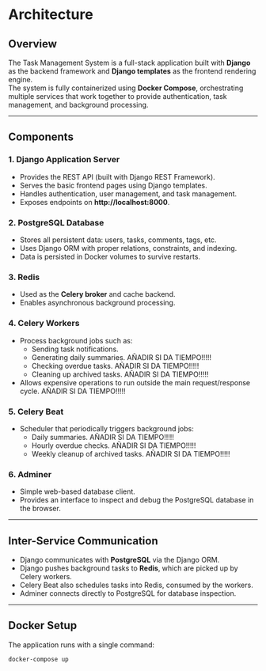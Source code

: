 # Architecture

## Overview
The Task Management System is a full-stack application built with **Django** as the backend framework and **Django templates** as the frontend rendering engine.  
The system is fully containerized using **Docker Compose**, orchestrating multiple services that work together to provide authentication, task management, and background processing.

---

## Components

### 1. Django Application Server
- Provides the REST API (built with Django REST Framework).
- Serves the basic frontend pages using Django templates.
- Handles authentication, user management, and task management.
- Exposes endpoints on **http://localhost:8000**.

### 2. PostgreSQL Database
- Stores all persistent data: users, tasks, comments, tags, etc.
- Uses Django ORM with proper relations, constraints, and indexing.
- Data is persisted in Docker volumes to survive restarts.

### 3. Redis
- Used as the **Celery broker** and cache backend.
- Enables asynchronous background processing.

### 4. Celery Workers
- Process background jobs such as:
  - Sending task notifications.
  - Generating daily summaries. AÑADIR SI DA TIEMPO!!!!!
  - Checking overdue tasks. AÑADIR SI DA TIEMPO!!!!!
  - Cleaning up archived tasks. AÑADIR SI DA TIEMPO!!!!!
- Allows expensive operations to run outside the main request/response cycle. AÑADIR SI DA TIEMPO!!!!!

### 5. Celery Beat
- Scheduler that periodically triggers background jobs:
  - Daily summaries. AÑADIR SI DA TIEMPO!!!!!
  - Hourly overdue checks. AÑADIR SI DA TIEMPO!!!!!
  - Weekly cleanup of archived tasks. AÑADIR SI DA TIEMPO!!!!!

### 6. Adminer
- Simple web-based database client.
- Provides an interface to inspect and debug the PostgreSQL database in the browser.

---

## Inter-Service Communication
- Django communicates with **PostgreSQL** via the Django ORM.  
- Django pushes background tasks to **Redis**, which are picked up by Celery workers.  
- Celery Beat also schedules tasks into Redis, consumed by the workers.  
- Adminer connects directly to PostgreSQL for database inspection.

---

## Docker Setup
The application runs with a single command:

```bash
docker-compose up
